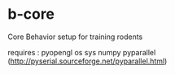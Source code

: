 b-core
======

Core Behavior setup for training rodents

requires :
pyopengl
os
sys
numpy
pyparallel (http://pyserial.sourceforge.net/pyparallel.html)